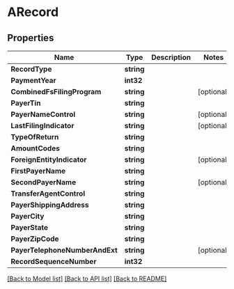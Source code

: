 # ARecord

## Properties

Name | Type | Description | Notes
------------ | ------------- | ------------- | -------------
**RecordType** | **string** |  | 
**PaymentYear** | **int32** |  | 
**CombinedFsFilingProgram** | **string** |  | [optional] 
**PayerTin** | **string** |  | 
**PayerNameControl** | **string** |  | [optional] 
**LastFilingIndicator** | **string** |  | [optional] 
**TypeOfReturn** | **string** |  | 
**AmountCodes** | **string** |  | 
**ForeignEntityIndicator** | **string** |  | [optional] 
**FirstPayerName** | **string** |  | 
**SecondPayerName** | **string** |  | [optional] 
**TransferAgentControl** | **string** |  | 
**PayerShippingAddress** | **string** |  | 
**PayerCity** | **string** |  | 
**PayerState** | **string** |  | 
**PayerZipCode** | **string** |  | 
**PayerTelephoneNumberAndExt** | **string** |  | [optional] 
**RecordSequenceNumber** | **int32** |  | 

[[Back to Model list]](../README.md#documentation-for-models) [[Back to API list]](../README.md#documentation-for-api-endpoints) [[Back to README]](../README.md)


